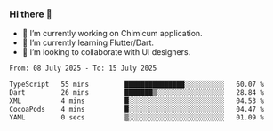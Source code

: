 ### Hi there 👋

<!--
**devcat37/devcat37** is a ✨ _special_ ✨ repository because its `README.md` (this file) appears on your GitHub profile.-->


- 🔭 I’m currently working on Chimicum application.
- 🌱 I’m currently learning Flutter/Dart.
- 👯 I’m looking to collaborate with UI designers.
<!-- - 🤔 I’m looking for help with ... -->

<!--START_SECTION:waka-->

```txt
From: 08 July 2025 - To: 15 July 2025

TypeScript   55 mins         ███████████████░░░░░░░░░░   60.07 %
Dart         26 mins         ███████▒░░░░░░░░░░░░░░░░░   28.84 %
XML          4 mins          █░░░░░░░░░░░░░░░░░░░░░░░░   04.53 %
CocoaPods    4 mins          █░░░░░░░░░░░░░░░░░░░░░░░░   04.47 %
YAML         0 secs          ▒░░░░░░░░░░░░░░░░░░░░░░░░   01.09 %
```

<!--END_SECTION:waka-->
